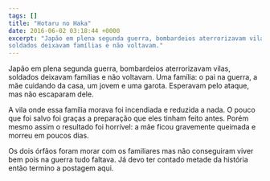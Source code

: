 ```yaml
---
tags: []
title: "Hotaru no Haka"
date: 2016-06-02 03:18:44 +0000
excerpt: "Japão em plena segunda guerra, bombardeios aterrorizavam vilas,
soldados deixavam famílias e não voltavam."
---
```


Japão em plena segunda guerra, bombardeios aterrorizavam vilas, soldados
deixavam famílias e não voltavam. Uma família: o pai na guerra, a mãe
cuidando da casa, um jovem e uma garota. Esperavam pelo ataque, mas não
escaparam dele.

A vila onde essa família morava foi incendiada e reduzida a nada. O pouco
que foi salvo foi graças a preparação que eles tinham feito antes. Porém
mesmo assim o resultado foi horrível: a mãe ficou gravemente queimada e
morreu em poucos dias.

Os dois órfãos foram morar com os familiares mas não conseguiram viver bem
pois na guerra tudo faltava. Já devo ter contado metade da história então
termino a postagem aqui.